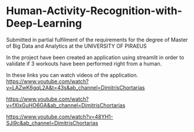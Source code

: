 # Human-Activity-Recognition-with-Deep-Learning

Submitted in partial fulfilment of the requirements for the degree of Master of Big Data and Analytics at the UNIVERSITY OF PIRAEUS

In the project have been created an application using streamlit in order to validate if 3 workouts have been performed right from a human.  

In these links you can watch videos of the application.
https://www.youtube.com/watch?v=LAZwK6gqL2A&t=43s&ab_channel=DimitrisChortarias


https://www.youtube.com/watch?v=fXlxGuHO6GA&ab_channel=DimitrisChortarias


https://www.youtube.com/watch?v=48YH1-SJi9c&ab_channel=DimitrisChortarias
